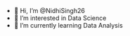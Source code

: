 - 👋 Hi, I’m @NidhiSingh26
- 👀 I’m interested in Data Science 
- 🌱 I’m currently learning Data Analysis

<!---
NidhiSingh26/NidhiSingh26 is a ✨ special ✨ repository because its `README.md` (this file) appears on your GitHub profile.
You can click the Preview link to take a look at your changes.
--->
